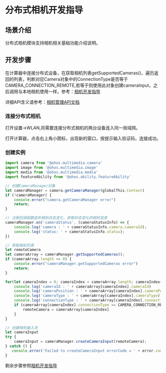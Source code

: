 # 分布式相机开发指导

## 场景介绍

分布式相机模块支持相机相关基础功能介绍说明。

## 开发步骤
在计算器中连接分布式设备，在获取相机列表getSupportedCameras()，遍历返回的列表，判断对应Camera对象中的ConnectionType是否等于CAMERA_CONNECTION_REMOTE,若等于则使用此对象创建cameraInput，之后调用与本地相机使用一样。参考：[相机开发指导](./camera.md)

详细API含义请参考：[相机管理API文档](../reference/apis/js-apis-camera.md)

### 连接分布式相机

打开设置->WLAN,将需要连接分布式相机的两台设备连入同一局域网。

打开计算器，点击右上角小图标，出现新的窗口，按提示输入验证码，连接成功。

### 创建实例

```js
import camera from '@ohos.multimedia.camera'
import image from '@ohos.multimedia.image'
import media from '@ohos.multimedia.media'
import featureAbility from '@ohos.ability.featureAbility'

// 创建CameraManager对象
let cameraManager = camera.getCameraManager(globalThis.Context)
if (!cameraManager) {
    console.error("camera.getCameraManager error")
    return;
} 

// 注册回调函数监听相机状态变化，获取状态变化的相机信息
cameraManager.on('cameraStatus', (cameraStatusInfo) => {
    console.log('camera : ' + cameraStatusInfo.camera.cameraId);
    console.log('status: ' + cameraStatusInfo.status);
})

// 获取相机列表
let remoteCamera
let cameraArray = cameraManager.getSupportedCameras();
if (cameraArray.length <= 0) {
    console.error("cameraManager.getSupportedCameras error")
    return;
} 

for(let cameraIndex = 0; cameraIndex < cameraArray.length; cameraIndex++) {
    console.log('cameraId : ' + cameraArray[cameraIndex].cameraId)                          // 获取相机ID
    console.log('cameraPosition : ' + cameraArray[cameraIndex].cameraPosition)              // 获取相机位置
    console.log('cameraType : ' + cameraArray[cameraIndex].cameraType)                      // 获取相机类型
    console.log('connectionType : ' + cameraArray[cameraIndex].connectionType)              // 获取相机连接类型
    if (cameraArray[cameraIndex].connectionType == CAMERA_CONNECTION_REMOTE) {
        remoteCamera = cameraArray[cameraIndex]
    }
}

// 创建相机输入流
let cameraInput
try {
    cameraInput = cameraManager.createCameraInput(remoteCamera);
} catch () {
   console.error('Failed to createCameraInput errorCode = ' + error.code);
}
```
剩余步骤参照[相机开发指导](./camera.md)